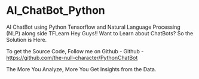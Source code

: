 # AI_ChatBot_Python
AI ChatBot using Python Tensorflow and Natural Language Processing (NLP) along side TFLearn
Hey Guys!! Want to Learn about ChatBots? So the Solution is Here.


To get the Source Code, Follow me on Github -
Github - https://github.com/the-null-character/PythonChatBot


The More You Analyze, More You Get Insights from the Data.
